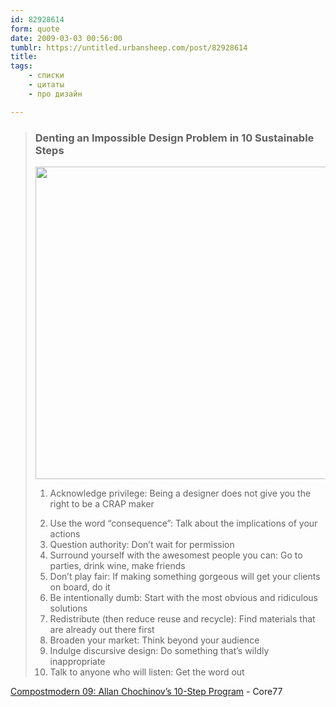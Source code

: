 ```yaml
---
id: 82928614
form: quote
date: 2009-03-03 00:56:00
tumblr: https://untitled.urbansheep.com/post/82928614
title: 
tags:
    - списки
    - цитаты
    - про дизайн

---
```


<blockquote>
<h3>Denting an Impossible Design Problem in 10 Sustainable Steps</h3>

<img src="http://s3files.core77.com/blog/images/cm09_allanlist.jpg" border="0" width="500"/><ol><li>Acknowledge privilege: Being a designer does not give you the right to be a CRAP maker</li>
<li>Use the word &ldquo;consequence&rdquo;: Talk about the implications of your actions</li>
<li>Question authority: Don&rsquo;t wait for permission</li>
<li>Surround yourself with the awesomest people you can: Go to parties, drink wine, make friends</li>
<li>Don&rsquo;t play fair: If making something gorgeous will get your clients on board, do it</li>
<li>Be intentionally dumb: Start with the most obvious and ridiculous solutions</li>
<li>Redistribute (then reduce reuse and recycle): Find materials that are already out there first</li>
<li>Broaden your market: Think beyond your audience</li>
<li>Indulge discursive design: Do something that&rsquo;s wildly inappropriate</li>
<li>Talk to anyone who will listen: Get the word out</li>
</ol>
</blockquote>

<a href="http://www.core77.com/blog/events/compostmodern_09_allan_chochinovs_10step_program_12697.asp">Compostmodern 09: Allan Chochinov&rsquo;s 10-Step Program</a> - Core77
